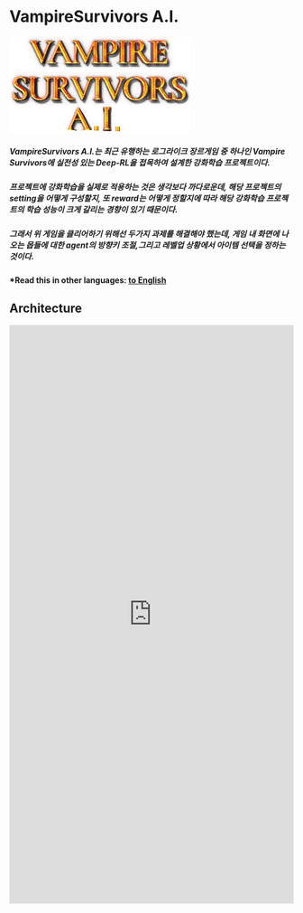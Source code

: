 # VampireSurvivors A.I.
<img src="./main.png">

##### VampireSurvivors A.I.는 최근 유행하는 로그라이크 장르게임 중 하나인 Vampire Survivors에 실전성 있는 Deep-RL을 접목하여 설계한 강화학습 프로젝트이다.
##### 프로젝트에 강화학습을 실제로 적용하는 것은 생각보다 까다로운데, 해당 프로젝트의 setting을 어떻게 구성할지, 또 reward는 어떻게 정할지에 따라 해당 강화학습 프로젝트의 학습 성능이 크게 갈리는 경향이 있기 때문이다.
##### 그래서 위 게임을 클리어하기 위해선 두가지 과제를 해결해야 했는데, 게임 내 화면에 나오는 몹들에 대한 agent의 방향키 조절,그리고 레벨업 상황에서 아이템 선택을 정하는 것이다. 

#### *Read this in other languages: [to English](README.eng.md)

## Architecture
<iframe frameborder="0" style="width:100%;height:1024px;" src="https://viewer.diagrams.net/?tags=%7B%7D&highlight=0000ff&edit=_blank&layers=1&nav=1&title=#R7Vtbc5s4FP41nuk%2BbAZJ5uLHxnXa7qRpZ52220cZZJsGI48s3%2FbXrwARQMI2Sbh1GzKTQUcSupxzPn3ngAdovDq8Z3i9%2FEQ9Egyg4R0G6N0AwtHIEP8jwTERQMtMBAvme4kIZIKp%2Fy%2BRQtlvsfU9sik05JQG3F8XhS4NQ%2BLyggwzRvfFZnMaFEdd4wXRBFMXB6n0yszk332PL6UcWKOs4gPxF0s5uAOtpGKG3YcFo9tQjhjSkCQ1K5w%2BRq5ys8Qe3edEaDJAY0YpT%2B5WhzEJon1N9yztx4%2FpRAfoeslXgSgAcRtX35zoDKp0FutiJOT54U497%2Ft%2By8Hs5%2FrB9nfu8C80ssDoTzt5yg4H23QQdVTiia2WRcr4ki5oiINJJr2Od49EwxiilLW5pXQtJ%2FuTcH6UdoO3nBaXMqchv8ErP4jM73br%2Bh4WcxjTcEPjAaJ62Rk4pUtPN4tumUvOrDc1TswWhJ9pJ40jWntuALmx7wldEc6OogEjAeb%2BrmicWFrz4rFdphZxIzXzBC0BuwutkIPP%2F4m6C%2BdKSj9yNe8O8slx4SgL%2FdMk7JcmNX%2BbhDufiaeH%2FM0smoeL13zLyB%2Baxov63C99TqZrHO%2FRXoC64lF%2BEIxpQFncF3mYOHNXyDec0QeSq7Fch8zmJZq5pMmTmtsRxsnh7F7LWis9duSpA9LyPkNwZEnZMgfeqax29UCzW0eD1T1NbDs75twzKv7I12Xd4lL7HgqreijolYumxKArG7B%2FSxtA%2FbIBDaZvCI5gWQgnoSvoMxtAKxArup5Fd4vo7s2UCy4pjEBs5d3dSwH8iSpSAH8%2Bn0O3FPA9a2aZVj0AboMigCNUAuCwBMBHTQG4838lSs919ee7rlXRdUHt8C27fqG%2BmPOjsQFkKNaWntbpM5Kpym6ZIb1lDB9zzdZRg41mao8zfQG7QxpudGGP7cF7ZRvpFwu3NDX5c1G%2BJbs4LfJ1rWP3kq5m203juE2AZxK7DLdHlo1wTbgNgK0wb1sHbljGvIHRFHKDTmjXs2EYFEA4w%2BTaYRhUDXTr97ETOGwieAXzV9GUoGIhT0blE8MOFZtNI8Obqh2AYSpWmsyh3iNAj%2FCnk9vJ%2BP7j5ztBFPEqwovkv15UCOXXtYc5iT3b5QIHuiSUJL7KgAlZaIS8moAJVmCUwGkVmGC3nDLHKDN%2B%2BauGgylGXY4H7UbA7MmgA4yzGHK5g4kuoNSjhZd3aAil9AD30%2Fh%2BKiTfBFR9%2FrtTqJmb0Z9slwea%2BCpNYsZXXRCkaNAqoUZGmzEtMDVl3bMt0XQkFsiLiihuVPxmq7jbUoQDfxGKoiu2jQj5dbRdvouDt7Ji5XterLoyzRdtozYweYHKoKPrrIzNoqZUhvSXdz3NQ%2FT%2FzIBVCTAc1X1mvIw36Ezwy9LXWd6NeLwR4CPpluDNxeU4TRM8CyrgWsLvYKsZQ9TxK58%2BvltNs%2FEXXQ4N%2B%2BVyev7tW3zbG6erwYVGKj%2Fp3oX071z6nLpJX7E1n0JPo5gOjq7yaMNWUiKO2VCyRo1qHPXjJHVijnmufTNREOr4Te%2BzWNrTbLfFM6OqrfftzNA%2FgUtC4b4cGQpPcz0yc2bNJ%2BL6R9RGv4q3tuh0bZ0byLhycpddsA1gqIH0iWOkLuBOl109tIKd%2Bmw3sZVT9lKvXZfV04wuDV3MNW38trkre1hUml3yDWSrqathJ2S%2B3zBbP2U5QZsNcB5nK75brY0gDzX%2FvRhPt4y0NbigGlD3ADd1TvqKm4rSlADT7jrlP9TTvdjlvtiDV6Wd%2Bl4UGGbXWtMZSnL7qrPU0RxVZ8PGdCaK2a%2FpkkMs%2B7kimvwH"/>

## PPO
#### ● 방향키 조절에 대한 알고리즘은 해당 게임이 Grid World 라는 것을 감안하여 레벨업, 상자 획득과 기본 시간 생존을 양수 값으로 설정하였고, 죽는 화면 근처 행동값에 대한 보상에 음수 값을 추가 하였다.
#### ● Grid World를 탐색하는 알고리즘 중에 2017년도에 공개된  PPO(Proximal Policy Optimization)는 이전 행동과 현재 행동을 비교하여 loss값을 구성하는 알고리즘으로 Grid World 학습에 낮은 Episode를 적용해도 뛰어난 학습 성능을 보여줬다.
#### ● 위 게임의 특성상 training 1 episode에 시작할때 2~3분정도가 최저치이고 20~30분 정도가 최대치이다. 
#### ● 그렇기에 최소한의 episode로 높은 효율을 내는 알고리즘이 필요했고 model based 중 비교적 덜 최신이긴 하지만 뛰어난 성능을 갖춘 PPO를 도입했다.
#### 또, LSTM을 추가하여 동기식 A2C 모델로 구성해 더 나은 시간적 데이터에 대한 반응을 갖게 설계했다.

## MCTS
#### ● 또한 이 게임 플레이 도중 다양한 아이템을 선택하게 되는데 무작위의 경우의 수 <img width="3%" src="https://latex.codecogs.com/svg.image?\binom{30}{3}" title="\binom{30}{3}" > 에서 <img width="3%" src="https://latex.codecogs.com/svg.image?\binom{30}{4}" title="\binom{30}{4}" > 의 각 횟수의 선택지에 에피소드 최대 90이라는 선택지가 있기 때문에 매우 큰 수의 선택 그래프가 필요했고 MCTS를 이용한 근사를 사용하는 것이 정답이라고 생각했다.
#### ● 그렇기에 아이템 선택과정에 MCTS를 적용하고, MCTS를 numpy를 응용해 MCTS_MAP[MAX_LEVEL_UP][ITEM_SELECTION] 깊이의 벡터로 표현했다.
#### ● 또한 해당 프로젝트를 수행하던 중, MCTS 의 아이템 선택에 따른 GridWorld의 반응이 있다면 어떨까라는 아이디어를 구상하게 되었고 [AlphaStar](_https://www.nature.com/articles/s41586-019-1724-z) 의 모델 Architecture에서 Action을 결정할때 관련성 있는 데이터를 각자 MLP를 지나게 한뒤 다시 neural network를 활용해 산출해 내는 방식을 보았고 이를 채택해 MCTS의벡터 값을  MLP가 한번 처리해주어 나온 평가값을 MLP 레이어에 지나치게 해주었다.

### RL 알고리즘들의 실제 접목에 부딪쳤었던 요소들
##### 아무래도 가장 큰 요소는 데이터 전처리 과정에 있었던 것 같다. 초기 구성 당시에 해당 screenshot을 내보낸 image 값을 opencv의 template 을 활용하여 보석이나 상자, 장애물과 보스몹들에 대한 보상을 적용하려 했는데, 무려 시간이 4초가량이나 걸렸던 것이다! 반응을 하긴 하지만 해당 agent가 60fps로 진행되는 게임에서 240 frame이라는 어마어마한 states를 손실한다는건 RL모델의 학습 이전에 해당 게임이라는 문제를 풀 수 없을 정도의 차이라서 눈물을 머금고 해당 데이터와 함수들을 날렸다.
##### 물론 최근에 나온 [YOLOX](https://github.com/Megvii-BaseDetection/YOLOX) 라던지 고성능의 Obejct Detection Model을 사용하면 극히 낮은 시간으로 높은 정확도를 가진 이미지 인식을 해 실제 Grid-World의 모습을 구현할 수 있었을거라 생각한다. 그러나 데이터 셋을 모으는 과정이나 어디까지나 설날 기간 스낵 프로젝트( ~~결국 [야크털깎이](https://www.lesstif.com/software-engineering/yak-shaving-29590364.html) 가 되어버렸다!~~)였던 이 프로젝트에는 그런 시간자원을 쏟아부을 가치가 부족하다고 느껴 남겨둔다.
##### 그러니 게임류 RL 프로젝트 수행에 있어서는 해당 settings의 데이터를 모두 사용할 수 있는 API(Starcraft,Minecraft) 라던지, 훌륭한 데이터 수집 노가다를 겪어야만 한다는게 기정사실이니 절대 토이 프로젝트로 삼지 말길 바란다.

### 프로젝트 체험해보기
#### 현재 학습중
